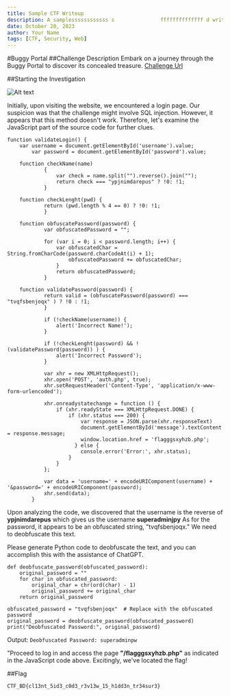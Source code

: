 ```yaml
---
title: Sample CTF Writeup
description: A samplessssssssssss s               ffffffffffffff d writeup for testing purposes.
date: October 20, 2023
author: Your Name
tags: [CTF, Security, Web]
---
```



#Buggy Portal
##Challenge Description
Embark on a journey through the Buggy Portal to discover its concealed treasure. 
[Challenge Url](http://45.76.177.238:8087/)

##Starting the Investigation

![Alt text](buggy.png)

Initially, upon visiting the website, we encountered a login page. Our suspicion was that the challenge might involve SQL injection. However, it appears that this method doesn't work. Therefore, let's examine the JavaScript part of the source code for further clues.

```
function validateLogin() {
    var username = document.getElementById('username').value;
        var password = document.getElementById('password').value;

    function checkName(name)
            {
                var check = name.split("").reverse().join("");
                return check === "ypjnimdarepus" ? !0: !1;
            }

    function checkLenght(pwd) {
            return (pwd.length % 4 == 0) ? !0: !1;
            }

    function obfuscatePassword(password) {
            var obfuscatedPassword = ""; 
            
            for (var i = 0; i < password.length; i++) {
                var obfuscatedChar = String.fromCharCode(password.charCodeAt(i) + 1);
                    obfuscatedPassword += obfuscatedChar;
                }
                return obfuscatedPassword;
            }

    function validatePassword(password) {
            return valid = (obfuscatePassword(password) === "tvqfsbenjoqx" ) ? !0 : !1;
            }

            if (!checkName(username)) {
                alert('Incorrect Name!');
            }

            if (!checkLenght(password) && !(validatePassword(password)) ) {
                alert('Incorrect Password');
            }

            var xhr = new XMLHttpRequest();
            xhr.open('POST', 'auth.php', true);
            xhr.setRequestHeader('Content-Type', 'application/x-www-form-urlencoded');
            
            xhr.onreadystatechange = function () {
                if (xhr.readyState === XMLHttpRequest.DONE) {
                    if (xhr.status === 200) {
                        var response = JSON.parse(xhr.responseText)
                        document.getElementById('message').textContent = response.message;
                        window.location.href = 'flagggsxyhzb.php';                                       
                      } else {
                        console.error('Error:', xhr.status);
                    }
                }
            };

            var data = 'username=' + encodeURIComponent(username) + '&password=' + encodeURIComponent(password);
            xhr.send(data);
        }
```
Upon analyzing the code, we discovered that the username is the reverse of **ypjnimdarepus** which gives us the username **superadminjpy** As for the password, it appears to be an obfuscated string, "tvqfsbenjoqx." We need to deobfuscate this text.

Please generate Python code to deobfuscate the text, and you can accomplish this with the assistance of ChatGPT.
```
def deobfuscate_password(obfuscated_password):
    original_password = ""
    for char in obfuscated_password:
        original_char = chr(ord(char) - 1)
        original_password += original_char
    return original_password

obfuscated_password = "tvqfsbenjoqx"  # Replace with the obfuscated password
original_password = deobfuscate_password(obfuscated_password)
print("Deobfuscated Password:", original_password)
```

Output: ```Deobfuscated Password: superadminpw```

"Proceed to log in and access the page **"/flagggsxyhzb.php"** as indicated in the JavaScript code above. Excitingly, we've located the flag!

##Flag


```CTF_BD{cl13nt_5id3_c0d3_r3v13w_15_h1dd3n_tr34sur3}```